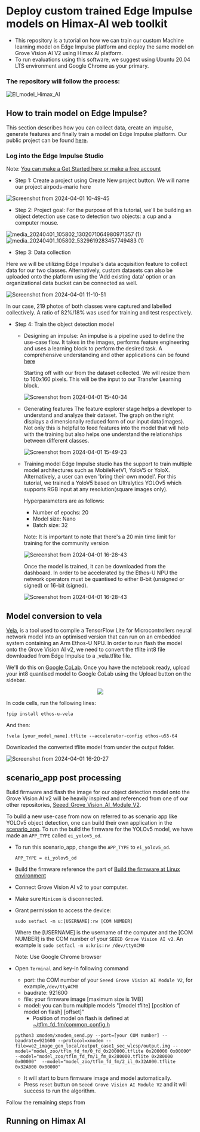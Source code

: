 # Deploy custom trained Edge Impulse models on Himax-AI web toolkit
- This repository is a tutorial on how we can train our custom Machine learning model on Edge Impulse platform and deploy the same model on Grove Vision AI V2 using Himax AI platform.
- To run evaluations using this software, we suggest using Ubuntu 20.04 LTS environment and Google Chrome as your primary.

### The repository will follow the process:

![EI_model_Himax_AI](https://github.com/HimaxWiseEyePlus/Edge-Impulse-model-on-Himax-AI/assets/162244304/ba29d80a-104a-4ed9-bdf0-9c0adc149aa3)

## How to train model on Edge Impulse?
This section describes how you can collect data, create an impulse, generate features and finally train a model on Edge Impulse platform. Our public project can be found [here](https://studio.edgeimpulse.com/public/372849/live).
### Log into the Edge Impulse Studio
Note: [You can make a Get Started here or make a free account](https://edgeimpulse.com/)

- Step 1: Create a project using Create New project button. We will name our project airpods-mario here

![Screenshot from 2024-04-01 10-49-45](https://github.com/HimaxWiseEyePlus/Edge-Impulse-model-on-Himax-AI/assets/162244304/b8fd3daa-cd84-430b-9cef-871aa1eee23e)

- Step 2: Project goal: For the purpose of this tutorial, we'll be building an object detection use case to detection two objects: a cup and a computer mouse.

![media_20240401_105802_1302071064980971357 (1)](https://github.com/HimaxWiseEyePlus/Edge-Impulse-model-on-Himax-AI/assets/162244304/1635a5ba-8700-4e0c-b6c5-b603abafc31f)![media_20240401_105802_5329619283457749483 (1)](https://github.com/HimaxWiseEyePlus/Edge-Impulse-model-on-Himax-AI/assets/162244304/d6d7a67d-495f-484a-9557-753c6546d89f)

- Step 3: Data collection

Here we will be utilizing Edge Impulse's data acquisition feature to collect data for our two classes. Alternatively, custom datasets can also be uploaded onto the platform using the 'Add existing data' option or an organizational data bucket can be connected as well.

![Screenshot from 2024-04-01 11-10-51](https://github.com/HimaxWiseEyePlus/Edge-Impulse-model-on-Himax-AI/assets/162244304/1099e569-2a89-49d8-b44a-cb71aec57952)

In our case, 219 photos of both classes were captured and labelled collectively. A ratio of 82%/18% was used for training and test respectively.

- Step 4: Train the object detection model

  - Designing an impulse:
    An impulse is a pipeline used to define the use-case flow. It takes in the images, performs feature engineering and uses a learning block to perform the desired task. A comprehensive understanding and other applications can be found [here](https://www.youtube.com/watch?v=o8UG1TJXuwk)

    Starting off with our from the dataset collected. We will resize them to 160x160 pixels. This will be the input to our Transfer Learning block.

    ![Screenshot from 2024-04-01 15-40-34](https://github.com/HimaxWiseEyePlus/Edge-Impulse-model-on-Himax-AI/assets/162244304/4313104a-06c2-4269-a8a2-f3247bf4c243)

  - Generating features
    The feature explorer stage helps a developer to understand and analyze their dataset. The graph on the right displays a dimensionally reduced form of our input data(images). Not only this is helpful to feed features into the model that will help with the training but also helps one understand the relationships between different classes.

    ![Screenshot from 2024-04-01 15-49-23](https://github.com/HimaxWiseEyePlus/Edge-Impulse-model-on-Himax-AI/assets/162244304/e0092b2d-dd74-4f28-8198-c67e6c031f96)

  - Training model
    Edge Impulse studio has the support to train multiple model architectures such as MobileNetV1, YoloV5 or YoloX. Alternatively, a user can even 'bring their own model'. For this tutorial, we trained a YoloV5 based on Ultralytics YOLOv5 which supports RGB input at any resolution(square images only).

    Hyperparameters are as follows:

    - Number of epochs: 20
    - Model size: Nano
    - Batch size: 32
   
    Note: It is important to note that there's a 20 min time limit for training for the community version
 
    ![Screenshot from 2024-04-01 16-28-43](https://github.com/HimaxWiseEyePlus/Edge-Impulse-model-on-Himax-AI/assets/162244304/39220d6e-add5-4225-b6d1-a6c7552c3ee9)

    Once the model is trained, it can be downloaded from the dashboard. In order to be accelerated by the Ethos-U NPU the network operators must be quantised to either 8-bit (unsigned or signed) or 16-bit (signed).
    
    ![Screenshot from 2024-04-01 16-28-43](https://github.com/HimaxWiseEyePlus/Edge-Impulse-model-on-Himax-AI/assets/162244304/1bc5d71a-e06f-4877-b758-bbcb234b809d)

## Model conversion to vela

  [Vela](https://pypi.org/project/ethos-u-vela/), is a tool used to compile a TensorFlow Lite for Microcontrollers neural network model into an optimised version that can run on an embedded system containing an Arm Ethos-U NPU. In order to run flash the model onto the Grove Vision AI v2, we need to convert the tflite int8 file downloaded from Edge Impulse to a _vela.tflite file.

  We'll do this on [Google CoLab](https://colab.research.google.com/). Once you have the notebook ready, upload your int8 quantised model to Google CoLab using the Upload button on the sidebar.
  
  <p align="center">
    <img src=![Screenshot from 2024-04-01 16-20-27](https://github.com/HimaxWiseEyePlus/Edge-Impulse-model-on-Himax-AI/assets/162244304/f7f7fb78-925d-4be1-ba3d-223ea2d1c593) />
  </p>
  
  In code cells, run the following lines:
  
  ```
  !pip install ethos-u-vela
  ```
   And then:
  ```
  !vela [your_model_name].tflite --accelerator-config ethos-u55-64
  ```
  Downloaded the converted tflite model from under the output folder.

  ![Screenshot from 2024-04-01 16-20-27](https://github.com/HimaxWiseEyePlus/Edge-Impulse-model-on-Himax-AI/assets/162244304/5f2eaa01-2514-47b4-a55e-2e7ec23aa6c7)

## scenario_app post processing

Build firmware and flash the image for our object detection model onto the Grove Vision AI v2 will be heavily inspired and referenced from one of our other repositories, [Seeed_Grove_Vision_AI_Module_V2](https://github.com/HimaxWiseEyePlus/Seeed_Grove_Vision_AI_Module_V2).

To build a new use-case from now on referred to as scenario app like YOLOv5 object detection, one can build their own application in the [scenario_app](https://github.com/HimaxWiseEyePlus/Seeed_Grove_Vision_AI_Module_V2/tree/main/EPII_CM55M_APP_S/app/scenario_app). To run the build the firmware for the YOLOv5 model, we have made an `APP_TYPE` called `ei_yolov5_od`.

- To run this scenario_app, change the `APP_TYPE` to `ei_yolov5_od`.
  ```
  APP_TYPE = ei_yolov5_od
  ```
- Build the firmware reference the part of [Build the firmware at Linux environment](https://github.com/HimaxWiseEyePlus/Seeed_Grove_Vision_AI_Module_V2?tab=readme-ov-file#build-the-firmware-at-linux-environment)
- Connect Grove Vision AI v2 to your computer.
- Make sure `Minicom` is disconnected.
- Grant permission to access the device:
  ```
  sudo setfacl -m u:[USERNAME]:rw [COM NUMBER]
  ```
  Where the [USERNAME] is the username of the computer and the [COM NUMBER] is the COM number of your `SEEED Grove Vision AI v2`. An example is `sudo setfacl -m u:kris:rw /dev/ttyACM0`

  Note: Use Google Chrome browser

- Open `Terminal` and key-in following command
    - port: the COM number of your `Seeed Grove Vision AI Module V2`, for example,`/dev/ttyACM0`
    - baudrate: 921600
    - file: your firmware image [maximum size is 1MB]
    - model: you can burn multiple models "[model tflite] [position of model on flash] [offset]"
      - Position of model on flash is defined at [~/tflm_fd_fm/common_config.h](https://github.com/HimaxWiseEyePlus/Seeed_Grove_Vision_AI_Module_V2/blob/main/EPII_CM55M_APP_S/app/scenario_app/tflm_fd_fm/common_config.h#L18)
    ```
    python3 xmodem/xmodem_send.py --port=[your COM number] --baudrate=921600 --protocol=xmodem --file=we2_image_gen_local/output_case1_sec_wlcsp/output.img --model="model_zoo/tflm_fd_fm/0_fd_0x200000.tflite 0x200000 0x00000" --model="model_zoo/tflm_fd_fm/1_fm_0x280000.tflite 0x280000 0x00000"  --model="model_zoo/tflm_fd_fm/2_il_0x32A000.tflite 0x32A000 0x00000"
    ```
    - It will start to burn firmware image and model automatically.
  -  Press `reset` buttun on `Seeed Grove Vision AI Module V2` and it will success to run the algorithm.
  

Follow the remaining steps from 
## Running on Himax AI


